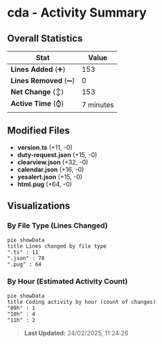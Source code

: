 # cda - Activity Summary 

## Overall Statistics

| Stat                   | Value                                                             |
| ---------------------- | ----------------------------------------------------------------- |
| **Lines Added** (➕)   | 153                                          |
| **Lines Removed** (➖) | 0                                        |
| **Net Change** (↕)    | 153                |
| **Active Time** (⌚)   | 7 minutes |


## Modified Files
- **version.ts** (+11, -0)
- **duty-request.json** (+15, -0)
- **clearview.json** (+32, -0)
- **calendar.json** (+16, -0)
- **yesalert.json** (+15, -0)
- **html.pug** (+64, -0)

## Visualizations

### By File Type (Lines Changed)

```mermaid
pie showData
title Lines changed by file type
".ts" : 11
".json" : 78
".pug" : 64
```

### By Hour (Estimated Activity Count)

```mermaid
pie showData
title Coding activity by hour (count of changes)
"09h" : 1
"10h" : 4
"11h" : 2
```


> **Last Updated:** 24/02/2025, 11:24:26